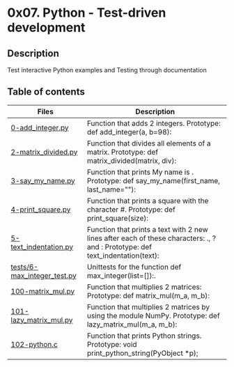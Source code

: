 # 0x07. Python - Test-driven development

## Description
Test interactive Python examples and Testing through documentation

## Table of contents

Files | Description
----------- | -----------
[0-add_integer.py](./0-add_integer.py) | Function that adds 2 integers. Prototype: def add_integer(a, b=98):
[2-matrix_divided.py](./2-matrix_divided.py) | Function that divides all elements of a matrix. Prototype: def matrix_divided(matrix, div):
[3-say_my_name.py](./3-say_my_name.py) | Function that prints My name is <first name> <last name>. Prototype: def say_my_name(first_name, last_name=""):
[4-print_square.py](./4-print_square.py) | Function that prints a square with the character #. Prototype: def print_square(size):
[5-text_indentation.py](./5-text_indentation.py) | Function that prints a text with 2 new lines after each of these characters: ., ? and : Prototype: def text_indentation(text):
[tests/6-max_integer_test.py](./tests/6-max_integer_test.py) | Unittests for the function def max_integer(list=[]):.
[100-matrix_mul.py](./100-matrix_mul.py) | Function that multiplies 2 matrices: Prototype: def matrix_mul(m_a, m_b):
[101-lazy_matrix_mul.py](./101-lazy_matrix_mul.py) | Function that multiplies 2 matrices by using the module NumPy. Prototype: def lazy_matrix_mul(m_a, m_b):
[102-python.c](./102-python.c) | Function that prints Python strings. Prototype: void print_python_string(PyObject *p);
